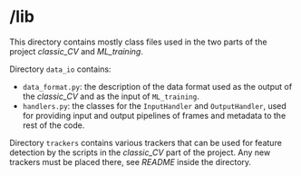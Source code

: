 # /lib

This directory contains mostly class files used in the two parts of the project *classic_CV* and *ML_training*.

Directory `data_io` contains:
- `data_format.py`: the description of the data format used as the output of the *classic_CV* and as the input of `ML_training`.
- `handlers.py`: the classes for the `InputHandler` and `OutputHandler`, used for providing input and output pipelines of frames and metadata to the rest of the code.

Directory `trackers` contains various trackers that can be used for feature detection by the scripts in the *classic_CV* part of the project. Any new trackers must be placed there, see *README* inside the directory.